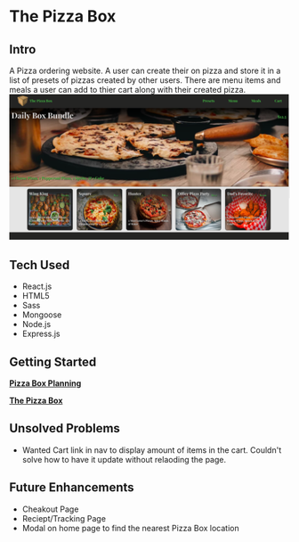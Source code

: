 # **The Pizza Box**
## Intro
A Pizza ordering website. A user can create their on pizza and store it in a list of presets of pizzas created by other users. There are menu items and meals a user can add to thier cart along with their created pizza.
![pizza box meal page](/public/screenshots/Screen%20Shot%202022-09-06%20at%203.30.26%20PM.png)

## Tech Used
- React.js
- HTML5
- Sass
- Mongoose
- Node.js
- Express.js
## Getting Started
**[Pizza Box Planning](https://trello.com/b/BXA9nj9w/pizza-box)**

**[The Pizza Box](https://za-box.herokuapp.com/)**
## Unsolved Problems
- Wanted Cart link in nav to display amount of items in the cart. Couldn't solve how to have it update without relaoding the page.
## Future Enhancements
- Cheakout Page
- Reciept/Tracking Page
- Modal on home page to find the nearest Pizza Box location